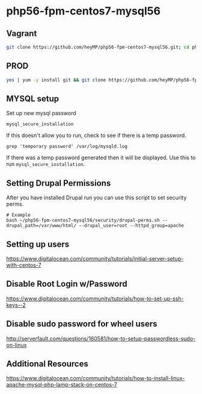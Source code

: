 # php56-fpm-centos7-mysql56

## Vagrant
```bash
git clone https://github.com/heyMP/php56-fpm-centos7-mysql56.git; cd php56-fpm-centos7-mysql56; vagrant up
```

## PROD
```bash
yes | yum -y install git && git clone https://github.com/heyMP/php56-fpm-centos7-mysql56.git && cd php56-fpm-centos7-mysql56 && chmod 700 install/prod.sh && install/prod.sh && post-install.sh
```

## MYSQL setup

Set up new mysql password
```
mysql_secure_installation
```

If this doesn't allow you to run, check to see if there is a temp password.
```
grep 'temporary password' /var/log/mysqld.log
```

If there was a temp password generated then it will be displayed.  Use this to run `mysql_secure_installation`.

## Setting Drupal Permissions

After you have installed Drupal run you can use this script to set security perms.

```
# Example
bash ~/php56-fpm-centos7-mysql56/security/drupal-perms.sh --drupal_path=/var/www/html/ --drupal_user=root --httpd_group=apache
```

## Setting up users

https://www.digitalocean.com/community/tutorials/initial-server-setup-with-centos-7

## Disable Root Login w/Password

https://www.digitalocean.com/community/tutorials/how-to-set-up-ssh-keys--2

## Disable sudo password for wheel users

http://serverfault.com/questions/160581/how-to-setup-passwordless-sudo-on-linux

## Additional Resources

https://www.digitalocean.com/community/tutorials/how-to-install-linux-apache-mysql-php-lamp-stack-on-centos-7
